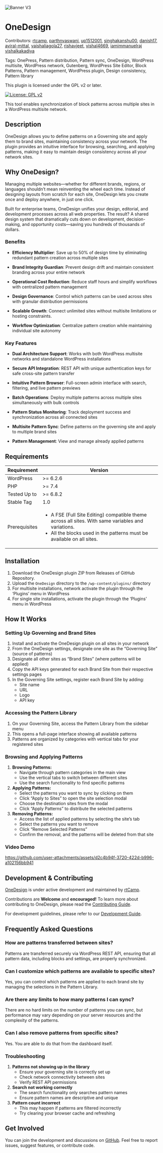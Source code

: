 ![Banner V3](./assets/images/banner.webp)

# OneDesign
Contributors: [rtcamp](https://profiles.wordpress.org/rtcamp), [parthnvaswani](https://github.com/parthnvaswani), [up1512001](https://github.com/up1512001), [singhakanshu00](https://github.com/singhakanshu00), [danish17](https://github.com/danish17), [aviral-mittal](https://github.com/aviral-mittal), [vaishaliagola27](https://github.com/vaishaliagola27), [rishavjeet](https://github.com/rishavjeet), [vishal4669](https://github.com/vishal4669), [iamimmanuelraj](https://github.com/iamimmanuelraj) [vishalkakadiya](https://github.com/vishalkakadiya)

Tags: OnePress, Pattern distribution, Pattern sync, OneDesign, WordPress multisite, WordPress network, Gutenberg, WordPress Site Editor, Block Patterns, Pattern management, WordPress plugin, Design consistency, Pattern library

This plugin is licensed under the GPL v2 or later.

[![License: GPL v2](https://img.shields.io/badge/License-GPL%20v2-blue.svg)](http://www.gnu.org/licenses/gpl-2.0.html)

This tool enables synchronization of block patterns across multiple sites in a WordPress multisite network.

## Description
OneDesign allows you to define patterns on a Governing site and apply them to brand sites, maintaining consistency across your network. The plugin provides an intuitive interface for browsing, searching, and applying patterns, making it easy to maintain design consistency across all your network sites.

## Why OneDesign?
Managing multiple websites—whether for different brands, regions, or languages shouldn’t mean reinventing the wheel each time. Instead of designing layouts from scratch for each site, OneDesign lets you create once and deploy anywhere, in just one click.

Built for enterprise teams, OneDesign unifies your design, editorial, and development processes across all web properties. The result? A shared design system that dramatically cuts down on development, decision-making, and opportunity costs—saving you hundreds of thousands of dollars.

### Benefits
- **Efficiency Multiplier**: Save up to 50% of design time by eliminating redundant pattern creation across multiple sites

- **Brand Integrity Guardian**: Prevent design drift and maintain consistent branding across your entire network

- **Operational Cost Reduction**: Reduce staff hours and simplify workflows with centralized pattern management

- **Design Governance**: Control which patterns can be used across sites with granular distribution permissions

- **Scalable Growth**: Connect unlimited sites without multisite limitations or hosting constraints.

- **Workflow Optimization**: Centralize pattern creation while maintaining individual site autonomy

### Key Features
- **Dual Architecture Support**: Works with both WordPress multisite networks and standalone WordPress installations

- **Secure API Integration**: REST API with unique authentication keys for safe cross-site pattern transfer

- **Intuitive Pattern Browser**: Full-screen admin interface with search, filtering, and live pattern previews

- **Batch Operations**: Deploy multiple patterns across multiple sites simultaneously with bulk controls

- **Pattern Status Monitoring**: Track deployment success and synchronization across all connected sites

- **Multisite Pattern Sync**: Define patterns on the governing site and apply to multiple brand sites

- **Pattern Management**: View and manage already applied patterns

## Requirements
| Requirement   | Version                                            |
|---------------|----------------------------------------------------|
| WordPress     | >= 6.2.6                                          |
| PHP           | >= 7.4                                             |
| Tested Up to  | >= 6.8.2                                           |
| Stable Tag    | 1.0                                                |
| Prerequisites | <ul><li>A FSE (Full Site Editing) compatible theme across all sites. With same variables and variations.</li><li>All the blocks used in the patterns must be available on all sites.</li></ul> |

## Installation
1. Download the OneDesign plugin ZIP from Releases of GitHub Repository.
2. Upload the `OneDesign` directory to the `/wp-content/plugins/` directory
3. For multisite installations, network activate the plugin through the ‘Plugins’ menu in WordPress
4. For single site installations, activate the plugin through the ‘Plugins’ menu in WordPress

## How It Works

### Setting Up Governing and Brand Sites
1. Install and activate the OneDesign plugin on all sites in your network
2. From the OneDesign settings, designate one site as the “Governing Site” (source of patterns)
3. Designate all other sites as “Brand Sites” (where patterns will be applied)
4. Copy the API keys generated for each Brand Site from their respective settings pages
5. In the Governing Site settings, register each Brand Site by adding:
   - Site name
   - URL
   - Logo
   - API key

### Accessing the Pattern Library
1. On your Governing Site, access the Pattern Library from the sidebar menu
2. This opens a full-page interface showing all available patterns
3. Patterns are organized by categories with vertical tabs for your registered sites

### Browsing and Applying Patterns
1. **Browsing Patterns:**
   - Navigate through pattern categories in the main view
   - Use the vertical tabs to switch between different sites
   - Use the search functionality to find specific patterns
2. **Applying Patterns:**
   - Select the patterns you want to sync by clicking on them
   - Click “Apply to Sites” to open the site selection modal
   - Choose the destination sites from the modal
   - Click “Apply Patterns” to distribute the selected patterns
3. **Removing Patterns:**
   - Access the list of applied patterns by selecting the site’s tab
   - Select the patterns you want to remove
   - Click “Remove Selected Patterns”
   - Confirm the removal, and the patterns will be deleted from that site
  
### Video Demo

https://github.com/user-attachments/assets/d2c4b94f-3720-422d-b996-a102156bb941



## Development & Contributing
[OneDesign](https://github.com/rtCamp/onedesign) is under active development and maintained by [rtCamp](https://rtcamp.com/).

Contributions are **Welcome** and **encouraged!** To learn more about contributing to OneDesign, please read the [Contributing Guide](./docs/CONTRIBUTING.md).

For development guidelines, please refer to our [Development Guide](./docs/DEVELOPMENT.md).

## Frequently Asked Questions
### How are patterns transferred between sites?
Patterns are transferred securely via WordPress REST API, ensuring that all pattern data, including blocks and settings, are properly synchronized.
### Can I customize which patterns are available to specific sites?
Yes, you can control which patterns are applied to each brand site by managing the selections in the Pattern Library.
### Are there any limits to how many patterns I can sync?
There are no hard limits on the number of patterns you can sync, but performance may vary depending on your server resources and the complexity of the patterns.
### Can I also remove patterns from specific sites?
Yes. You are able to do that from the dashboard itself.

### Troubleshooting
1. **Patterns not showing up in the library**
   - Ensure your governing site is correctly set up
   - Check network connectivity between sites
   - Verify REST API permissions
2. **Search not working correctly**
   - The search functionality only searches pattern names
   - Ensure pattern names are descriptive and unique
3. **Pattern count incorrect**
   - This may happen if patterns are filtered incorrectly
   - Try clearing your browser cache and refreshing

## Get Involved
You can join the development and discussions on [GitHub](https://github.com/rtCamp/OneDesign). Feel free to report issues, suggest features, or contribute code.
